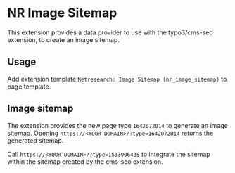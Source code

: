 # NR Image Sitemap
This extension provides a data provider to use with the typo3/cms-seo extension, to create an image sitemap.

## Usage
Add extension template `Netresearch: Image Sitemap (nr_image_sitemap)` to page template.

## Image sitemap
The extension provides the new page type `1642072014` to generate an image sitemap.
Opening `https://<YOUR-DOMAIN>/?type=1642072014` returns the generated sitemap.

Call `https://<YOUR-DOMAIN>/?type=1533906435` to integrate the sitemap within the sitemap created by the 
cms-seo extension.

